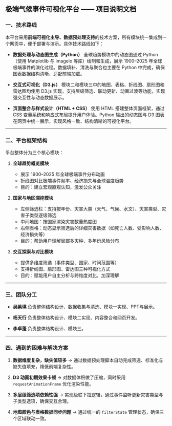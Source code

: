 ## 极端气候事件可视化平台 —— 项目说明文档

### 一、技术路线

本平台采用**前端可视化主导、数据预处理支持**的技术方案，所有模块统一集成到一个网页中，便于部署与演示。具体技术路线如下：

* **数据处理与动态图生成（Python）**
  全球趋势模块中的动态图通过 Python（使用 Matplotlib 与 imageio 等库）绘制和生成，展示 1900–2025 年全球极端事件的演化过程。数据填补、清洗与聚合也主要在 Python 中完成，确保图表数据结构清晰、适配前端加载。

* **交互式可视化（D3.js）**
  模块二和模块三中的地图、表格、折线图、扇形图和雷达图均使用 D3.js 实现，支持层级筛选、联动更新、动画过渡等功能，实现强交互性与动态数据展示。

* **页面整合与样式设计（HTML + CSS）**
  使用 HTML 搭建整体页面框架，通过 CSS 变量系统和响应式布局提升用户体验。Python 输出的动态图与 D3 图表在网页中统一展示，实现风格一致、结构清晰的可视化平台。

---

### 二、平台框架结构

平台整体分为三个核心模块：

1. **全球趋势概览模块**

   * 展示 1900–2025 年全球极端事件分布动画
   * 折线图对比极端事件频率、经济损失与全球温度趋势
   * 目的：建立宏观直观认知，激发公众关注

2. **国家与地区深挖模块**

   * 左侧筛选栏：支持按年份、灾害大类（天气、气候、水文）、灾害类型、灾害子类型逐级筛选
   * 中间地图：按国家渲染灾害数量热度图
   * 右侧表格：动态显示筛选后的详细灾害数据（如死亡人数、受影响人数、经济损失等）
   * 目的：帮助用户理解局部多灾种、多年份风险分布

3. **交互探索与对比模块**

   * 提供多维度筛选（事件类型、国家、时间范围等）
   * 支持折线图、扇形图、雷达图三种可视化方式
   * 目的：赋能用户自主分析与跨维度对比，加深理解

---

### 三、团队分工

* **吴紫琪**
  负责整体结构设计、数据收集与清洗、模块一实现、PPT与展示。

* **杨天行**
  负责整体结构设计、模块二实现、内容整合和网页开发。

* **李卓蓬**
  负责整体结构设计、模块三。


---

### 四、遇到的困难与解决方案

1. **数据维度复杂，缺失值较多**
   → 通过数据预处理脚本自动完成筛选、标准化与缺失值填充，降低前端复杂性。

2. **D3 动画初期效果卡顿**
   → 对数据体积做了压缩，同时采用 `requestAnimationFrame` 优化渲染性能。

3. **多层级筛选项依赖性强**
   → 实现级联下拉逻辑，通过事件监听更新灾害类型与子类型选项，确保交互合理。

4. **地图颜色与表格数据同步问题**
   → 通过统一的 `filterState` 管理状态，确保三个区域联动一致。
